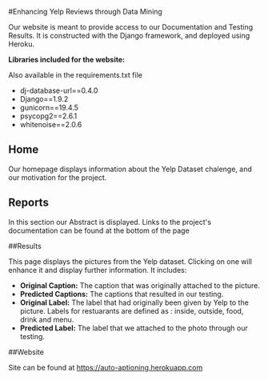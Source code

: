 #Enhancing Yelp Reviews through Data Mining

Our website is meant to provide access to our Documentation and Testing Results.
It is constructed with the Django framework, and deployed using Heroku.

**Libraries included for the website:**

Also available in the requirements.txt file

* dj-database-url==0.4.0
* Django==1.9.2
* gunicorn==19.4.5
* psycopg2==2.6.1
* whitenoise==2.0.6

## Home

Our homepage displays information about the Yelp Dataset chalenge, and our motivation for the project.

## Reports

In this section our Abstract is displayed. Links to the project's documentation can be found at the bottom of the page

##Results

This page displays the pictures from the Yelp dataset.
Clicking on one will enhance it and display further information.
It includes:
* **Original Caption:** The caption that was originally attached to the picture.
* **Predicted Captions:** The captions that resulted in our testing.
* **Original Label:** The label that had originally been given by Yelp to the picture. Labels for restuarants are defined as : inside, outside, food, drink and menu.
* **Predicted Label:** The label that we attached to the photo through our testing.

##Website

Site can be found at https://auto-aptioning.herokuapp.com